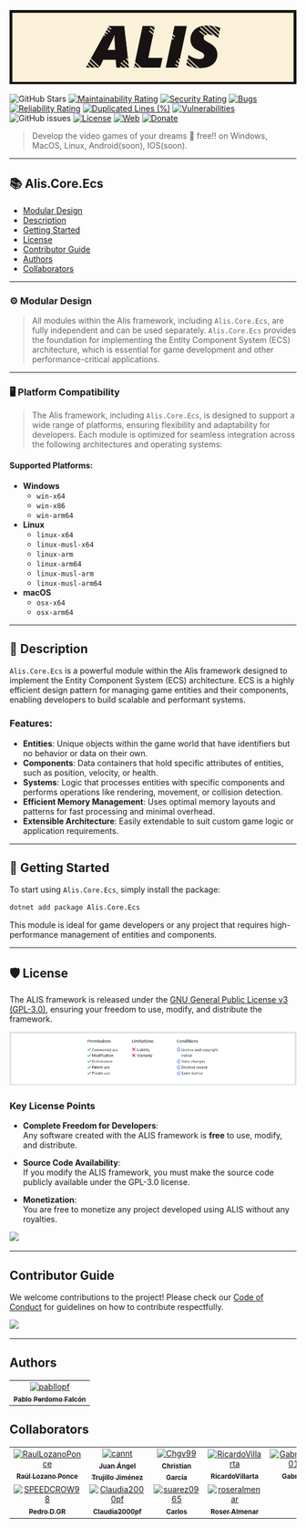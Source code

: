 ![Alis Banner](https://raw.githubusercontent.com/pabllopf/Alis/master/docs/banner/Alis_Banner_970x250.png)

![GitHub Stars](https://img.shields.io/github/stars/pabllopf/alis?style=social)
[![Maintainability Rating](https://sonarcloud.io/api/project_badges/measure?project=pabllopf_Alis&metric=sqale_rating)](https://sonarcloud.io/summary/new_code?id=pabllopf_Alis)
[![Security Rating](https://sonarcloud.io/api/project_badges/measure?project=pabllopf_Alis&metric=security_rating)](https://sonarcloud.io/summary/new_code?id=pabllopf_Alis)
[![Bugs](https://sonarcloud.io/api/project_badges/measure?project=pabllopf_Alis&metric=bugs)](https://sonarcloud.io/summary/new_code?id=pabllopf_Alis)
[![Reliability Rating](https://sonarcloud.io/api/project_badges/measure?project=pabllopf_Alis&metric=reliability_rating)](https://sonarcloud.io/summary/new_code?id=pabllopf_Alis)
[![Duplicated Lines (%)](https://sonarcloud.io/api/project_badges/measure?project=pabllopf_Alis&metric=duplicated_lines_density)](https://sonarcloud.io/summary/new_code?id=pabllopf_Alis)
[![Vulnerabilities](https://sonarcloud.io/api/project_badges/measure?project=pabllopf_Alis&metric=vulnerabilities)](https://sonarcloud.io/summary/new_code?id=pabllopf_Alis)
![GitHub issues](https://img.shields.io/github/issues/pabllopf/alis?label=Open%20Tickets&color=green)
[![License](https://img.shields.io/badge/license-GPL%20v3.0-blue)](https://github.com/pabllopf/Alis/blob/main/LICENSE)
[![Web](https://img.shields.io/website?down_color=red&down_message=failed&up_color=blue&up_message=active&url=https%3A%2F%2Fpabllopf.github.io%2FAlis.Web%2F)](https://pabllopf.github.io/Alis.Web/index.html)
[![Donate](https://img.shields.io/badge/Donate-PayPal-green.svg)](https://www.paypal.me/pabllopf)

> Develop the video games of your dreams 💯 free!! on Windows, MacOS, Linux, Android(soon), IOS(soon).

---

## 📚 Alis.Core.Ecs
- [Modular Design](#-modular-design)
- [Description](#-description)
- [Getting Started](#-getting-started)
- [License](#-license)
- [Contributor Guide](#-contributor-guide)
- [Authors](#-authors)
- [Collaborators](#-collaborators)

---

### ⚙️ Modular Design

> All modules within the Alis framework, including `Alis.Core.Ecs`, are fully independent and can be used separately. `Alis.Core.Ecs` provides the foundation for implementing the Entity Component System (ECS) architecture, which is essential for game development and other performance-critical applications.

---

### 🖥️ Platform Compatibility

> The Alis framework, including `Alis.Core.Ecs`, is designed to support a wide range of platforms, ensuring flexibility and adaptability for developers. Each module is optimized for seamless integration across the following architectures and operating systems:

#### Supported Platforms:

- **Windows**
    - `win-x64`
    - `win-x86`
    - `win-arm64`
- **Linux**
    - `linux-x64`
    - `linux-musl-x64`
    - `linux-arm`
    - `linux-arm64`
    - `linux-musl-arm`
    - `linux-musl-arm64`
- **macOS**
    - `osx-x64`
    - `osx-arm64`

---

## 📖 Description

`Alis.Core.Ecs` is a powerful module within the Alis framework designed to implement the Entity Component System (ECS) architecture. ECS is a highly efficient design pattern for managing game entities and their components, enabling developers to build scalable and performant systems.

### Features:
- **Entities**: Unique objects within the game world that have identifiers but no behavior or data on their own.
- **Components**: Data containers that hold specific attributes of entities, such as position, velocity, or health.
- **Systems**: Logic that processes entities with specific components and performs operations like rendering, movement, or collision detection.
- **Efficient Memory Management**: Uses optimal memory layouts and patterns for fast processing and minimal overhead.
- **Extensible Architecture**: Easily extendable to suit custom game logic or application requirements.

---

## 🚀 Getting Started

To start using `Alis.Core.Ecs`, simply install the package:

```bash
dotnet add package Alis.Core.Ecs
```

This module is ideal for game developers or any project that requires high-performance management of entities and components.

---

## 🛡️ License

The ALIS framework is released under the [GNU General Public License v3 (GPL-3.0)](https://github.com/pabllopf/Alis/blob/master/license.md), ensuring your freedom to use, modify, and distribute the framework.

[![License](https://raw.githubusercontent.com/pabllopf/Alis/master/docs/licence/License.png)](https://github.com/pabllopf/Alis/blob/master/license.md)

### Key License Points

- **Complete Freedom for Developers**:  
  Any software created with the ALIS framework is **free** to use, modify, and distribute.

- **Source Code Availability**:  
  If you modify the ALIS framework, you must make the source code publicly available under the GPL-3.0 license.

- **Monetization**:  
  You are free to monetize any project developed using ALIS without any royalties.

[![](https://img.shields.io/badge/Read%20More--blue)](https://github.com/pabllopf/Alis/blob/master/license.md)

---

## Contributor Guide

We welcome contributions to the project! Please check our [Code of Conduct](https://github.com/pabllopf/Alis/blob/main/code_of_conduct.md) for guidelines on how to contribute respectfully.

[![](https://img.shields.io/badge/Read%20More--blue)](https://github.com/pabllopf/Alis/blob/main/code_of_conduct.md)

---

## Authors

<!-- readme: pabllopf -start -->
<table>
	<tbody>
		<tr>
            <td align="center">
                <a href="https://github.com/pabllopf">
                    <img src="https://avatars.githubusercontent.com/u/48176121?v=4" width="75;" alt="pabllopf"/>
                    <br />
                    <sub><b>Pablo Perdomo Falcón</b></sub>
                </a>
            </td>
		</tr>
	<tbody>
</table>
<!-- readme: pabllopf -end -->

## Collaborators

<!-- readme: collaborators -start -->
<table>
	<tbody>
		<tr>
            <td align="center">
                <a href="https://github.com/RaulLozanoPonce">
                    <img src="https://avatars.githubusercontent.com/u/43152062?v=4" width="75;" alt="RaulLozanoPonce"/>
                    <br />
                    <sub><b>Raúl Lozano Ponce</b></sub>
                </a>
            </td>
            <td align="center">
                <a href="https://github.com/cannt">
                    <img src="https://avatars.githubusercontent.com/u/45520663?v=4" width="75;" alt="cannt"/>
                    <br />
                    <sub><b>Juan Ángel Trujillo Jiménez</b></sub>
                </a>
            </td>
            <td align="center">
                <a href="https://github.com/Chgv99">
                    <img src="https://avatars.githubusercontent.com/u/55676590?v=4" width="75;" alt="Chgv99"/>
                    <br />
                    <sub><b>Christian García</b></sub>
                </a>
            </td>
            <td align="center">
                <a href="https://github.com/RicardoVillarta">
                    <img src="https://avatars.githubusercontent.com/u/62963416?v=4" width="75;" alt="RicardoVillarta"/>
                    <br />
                    <sub><b>RicardoVillarta</b></sub>
                </a>
            </td>
            <td align="center">
                <a href="https://github.com/GabrielRT01">
                    <img src="https://avatars.githubusercontent.com/u/75950686?v=4" width="75;" alt="GabrielRT01"/>
                    <br />
                    <sub><b>Gabriel</b></sub>
                </a>
            </td>
		</tr>
		<tr>
            <td align="center">
                <a href="https://github.com/SPEEDCROW98">
                    <img src="https://avatars.githubusercontent.com/u/82670532?v=4" width="75;" alt="SPEEDCROW98"/>
                    <br />
                    <sub><b>Pedro D.GR</b></sub>
                </a>
            </td>
            <td align="center">
                <a href="https://github.com/Claudia2000pf">
                    <img src="https://avatars.githubusercontent.com/u/82757764?v=4" width="75;" alt="Claudia2000pf"/>
                    <br />
                    <sub><b>Claudia2000pf</b></sub>
                </a>
            </td>
            <td align="center">
                <a href="https://github.com/suarez0965">
                    <img src="https://avatars.githubusercontent.com/u/82760316?v=4" width="75;" alt="suarez0965"/>
                    <br />
                    <sub><b>Carlos</b></sub>
                </a>
            </td>
            <td align="center">
                <a href="https://github.com/roseralmenar">
                    <img src="https://avatars.githubusercontent.com/u/118014440?v=4" width="75;" alt="roseralmenar"/>
                    <br />
                    <sub><b>Roser Almenar</b></sub>
                </a>
            </td>
		</tr>
	<tbody>
</table>
<!-- readme: collaborators -end -->
